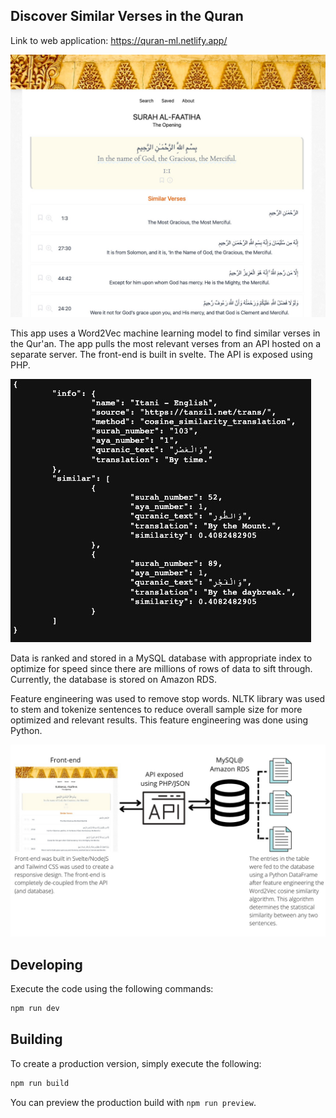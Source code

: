 ## Discover Similar Verses in the Quran

Link to web application: https://quran-ml.netlify.app/

![Alt text](static/screenshot-1.png?raw=true 'Screenshot of the front-end')

This app uses a Word2Vec machine learning model to find similar verses in the Qur'an. The app pulls the most relevant verses from an API hosted on a separate server. The front-end is built in svelte. The API is exposed using PHP.

![Alt text](static/screenshot-2.png?raw=true 'Screenshot of the API')

Data is ranked and stored in a MySQL database with appropriate index to optimize for speed since there are millions of rows of data to sift through. Currently, the database is stored on Amazon RDS.

Feature engineering was used to remove stop words. NLTK library was used to stem and tokenize sentences to reduce overall sample size for more optimized and relevant results. This feature engineering was done using Python.

![Alt text](static/screenshot-3.png?raw=true 'Flowchart of the architecture')

## Developing

Execute the code using the following commands:

```bash
npm run dev
```

## Building

To create a production version, simply execute the following:

```bash
npm run build
```

You can preview the production build with `npm run preview`.
